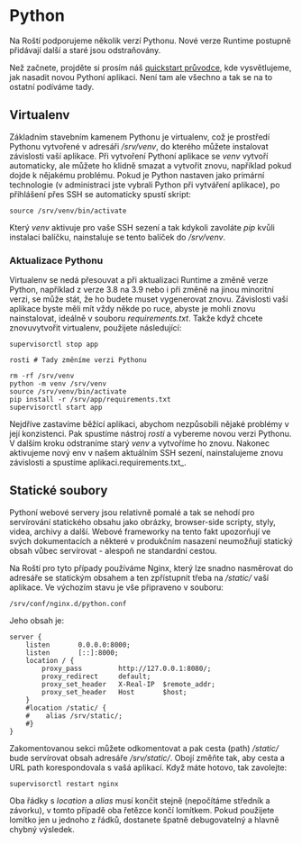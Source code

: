 # Python

Na Roští podporujeme několik verzí Pythonu. Nové verze Runtime postupně přidávají další a staré jsou odstraňovány.

Než začnete, projděte si prosím náš [quickstart průvodce](../quickstart/first_deployment.md), kde vysvětlujeme, jak nasadit novou Pythoní aplikaci. Není tam ale všechno a tak se na to ostatní podíváme tady.

## Virtualenv

Základním stavebním kamenem Pythonu je virtualenv, což je prostředí Pythonu vytvořené v adresáři */srv/venv*, do kterého můžete instalovat závislosti vaší aplikace. Při vytvoření Pythoní aplikace se *venv* vytvoří automaticky, ale můžete ho klidně smazat a vytvořit znovu, například pokud dojde k nějakému problému. Pokud je Python nastaven jako primární technologie (v administraci jste vybrali Python při vytváření aplikace), po přihlášení přes SSH se automaticky spustí skript:

    source /srv/venv/bin/activate

Který *venv* aktivuje pro vaše SSH sezení a tak kdykoli zavoláte *pip* kvůli instalaci balíčku, nainstaluje se tento balíček do */srv/venv*.

### Aktualizace Pythonu

Virtualenv se nedá přesouvat a při aktualizaci Runtime a změně verze Python, například z verze 3.8 na 3.9 nebo i při změně na jinou minoritní verzi, se může stát, že ho budete muset vygenerovat znovu. Závislosti vaší aplikace byste měli mít vždy někde po ruce, abyste je mohli znovu nainstalovat, ideálně v souboru *requirements.txt*. Takže když chcete znovuvytvořit virtualenv, použijete následující:

```shell
supervisorctl stop app

rosti # Tady změníme verzi Pythonu

rm -rf /srv/venv
python -m venv /srv/venv
source /srv/venv/bin/activate
pip install -r /srv/app/requirements.txt
supervisorctl start app
```

Nejdříve zastavíme běžící aplikaci, abychom nezpůsobili nějaké problémy v její konzistenci. Pak spustíme nástroj *rosti* a vybereme novou verzi Pythonu. V dalším kroku odstraníme starý *venv* a vytvoříme ho znovu. Nakonec aktivujeme nový env v našem aktuálním SSH sezení, nainstalujeme znovu závislosti a spustíme aplikaci.requirements.txt_.

## Statické soubory

Pythoní webové servery jsou relativně pomalé a tak se nehodí pro servírování statického obsahu jako obrázky, browser-side scripty, styly, videa, archivy a další. Webové frameworky na tento fakt upozorňují ve svých dokumentacích a některé v produkčním nasazení neumožňují statický obsah vůbec servírovat - alespoň ne standardní cestou.

Na Roští pro tyto případy používáme Nginx, který lze snadno nasměrovat do adresáře se statickým obsahem a ten zpřístupnit třeba na */static/* vaší aplikace. Ve výchozím stavu je vše připraveno v souboru:

    /srv/conf/nginx.d/python.conf

Jeho obsah je:

    server {
        listen       0.0.0.0:8000;
        listen       [::]:8000;
        location / {
            proxy_pass         http://127.0.0.1:8080/;
            proxy_redirect     default;
            proxy_set_header   X-Real-IP  $remote_addr;
            proxy_set_header   Host       $host;
        }
        #location /static/ {
        #    alias /srv/static/;
        #}
    }

Zakomentovanou sekci můžete odkomentovat a pak cesta (path) */static/* bude servírovat obsah adresáře */srv/static/*. Obojí změňte tak, aby cesta a URL path korespondovala s vašá aplikací. Když máte hotovo, tak zavolejte:

    supervisorctl restart nginx

Oba řádky s *location* a *alias* musí končit stejně (nepočítáme středník a závorku), v tomto případě oba řetězce končí lomítkem. Pokud použijete lomítko jen u jednoho z řádků, dostanete špatně debugovatelný a hlavně chybný výsledek.


